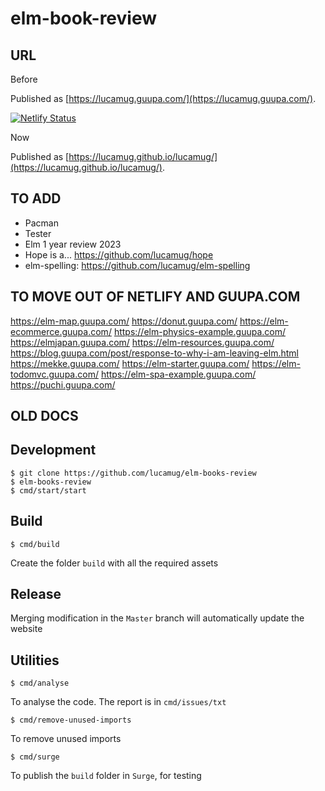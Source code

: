 # elm-book-review

## URL

Before

Published as [https://lucamug.guupa.com/](https://lucamug.guupa.com/).

[![Netlify Status](https://api.netlify.com/api/v1/badges/14ad54e4-938e-45c4-9888-4edf3f69ac01/deploy-status)](https://app.netlify.com/sites/condescending-mccarthy-e887b3/deploys)

Now

Published as [https://lucamug.github.io/lucamug/](https://lucamug.github.io/lucamug/).


## TO ADD


* Pacman
* Tester
* Elm 1 year review 2023
* Hope is a... https://github.com/lucamug/hope
* elm-spelling: https://github.com/lucamug/elm-spelling

## TO MOVE OUT OF NETLIFY AND GUUPA.COM

https://elm-map.guupa.com/
https://donut.guupa.com/
https://elm-ecommerce.guupa.com/
https://elm-physics-example.guupa.com/
https://elmjapan.guupa.com/
https://elm-resources.guupa.com/
https://blog.guupa.com/post/response-to-why-i-am-leaving-elm.html
https://mekke.guupa.com/
https://elm-starter.guupa.com/
https://elm-todomvc.guupa.com/
https://elm-spa-example.guupa.com/
https://puchi.guupa.com/

## OLD DOCS

## Development

```
$ git clone https://github.com/lucamug/elm-books-review
$ elm-books-review
$ cmd/start/start
```

## Build
```
$ cmd/build
```
Create the folder `build` with all the required assets

## Release

Merging modification in the `Master` branch will automatically update the website

## Utilities
```
$ cmd/analyse
```
To analyse the code. The report is in `cmd/issues/txt`

```
$ cmd/remove-unused-imports
```
To remove unused imports

```
$ cmd/surge
```
To publish the `build` folder in `Surge`, for testing
